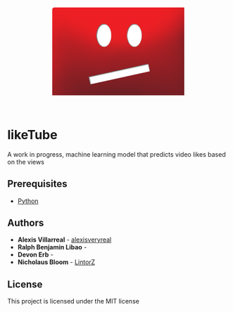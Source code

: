 <br>

<p align="center">
<a href="https://github.com/alexisveryreal"><img width="300" src="src/tube.png" alt="youtube sad face logo"></a>
</p>

<br>

# likeTube

A work in progress, machine learning model that predicts video likes based on the views

## Prerequisites

* [Python](https://www.python.org/downloads/)

## Authors
* **Alexis Villarreal** - [alexisveryreal](https://github.com/alexisveryreal)
* **Ralph Benjamin Libao** - 
* **Devon Erb** -
* **Nicholaus Bloom** - [LintorZ](https://github.com/Lintorz)

## License

This project is licensed under the MIT license
